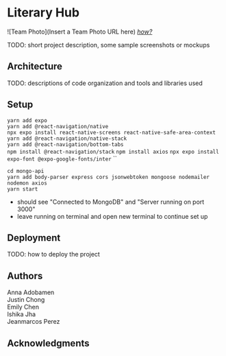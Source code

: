 # Literary Hub

![Team Photo](Insert a Team Photo URL here)
[*how?*](https://help.github.com/articles/about-readmes/#relative-links-and-image-paths-in-readme-files)

TODO: short project description, some sample screenshots or mockups

## Architecture

TODO:  descriptions of code organization and tools and libraries used

## Setup

`yarn add expo`\
`yarn add @react-navigation/native`\
`npx expo install react-native-screens react-native-safe-area-context`\
`yarn add @react-navigation/native-stack`\
`yarn add @react-navigation/bottom-tabs`\
`npm install @react-navigation/stack`
`npm install axios`
`npx expo install expo-font @expo-google-fonts/inter`
``

`cd mongo-api`\
`yarn add body-parser express cors jsonwebtoken mongoose nodemailer nodemon axios`\
`yarn start`
- should see "Connected to MongoDB" and "Server running on port 3000"
- leave running on terminal and open new terminal to continue set up

## Deployment

TODO: how to deploy the project

## Authors

Anna Adobamen\
Justin Chong\
Emily Chen\
Ishika Jha\
Jeanmarcos Perez

## Acknowledgments
